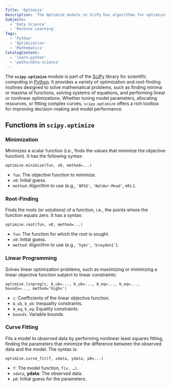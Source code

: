 ```yaml
---
Title: 'Optimize'
Description: 'The Optimize module in SciPy has algorithms for optimization and root-finding, solving tasks like curve fitting, parameter estimation, and resource allocation.'
Subjects:
  - 'Data Science'
  - 'Machine Learning'
Tags:
  - 'Python'
  - 'Optimization'
  - 'Mathematics'
CatalogContent:
  - 'learn-python'
  - 'paths/data-science'
---
```


The **`scipy.optimize`** module is part of the [SciPy](https://www.codecademy.com/resources/docs/scipy) library for scientific computing in [Python](https://www.codecademy.com/resources/docs/python). It provides a variety of optimization and root-finding routines designed to solve mathematical problems, such as finding minima or maxima of functions, solving systems of equations, and performing linear or nonlinear optimizations. Whether tuning model parameters, allocating resources, or fitting complex curves, `scipy.optimize` offers a rich toolbox for improving decision-making and model performance.

## Functions in `scipy.optimize`

### Minimization

Minimizes a scalar function (i.e., finds the values that minimize the objective function). It has the following syntax:

```pseudo
optimize.minimize(fun, x0, method=...)
```

- `fun`: The objective function to minimize.
- `x0`: Initial guess.
- `method`: Algorithm to use (e.g., `'BFGS'`, `'Nelder-Mead'`, etc.).

### Root-Finding

Finds the roots (or solutions) of a function, i.e., the points where the function equals zero. It has a syntax:

```pseudo
optimize.root(fun, x0, method=...)
```

- `fun`: The function for which the root is sought.
- `x0`: Initial guess.
- `method`: Algorithm to use (e.g., `'hybr'`, `'broyden1'`).

### Linear Programming

Solves linear optimization problems, such as maximizing or minimizing a linear objective function subject to linear constraints:

```pseudo
optimize.linprog(c, A_ub=..., b_ub=..., A_eq=..., b_eq=..., bounds=..., method='highs')
```

- `c`: Coefficients of the linear objective function.
- `A_ub`, `b_ub`: Inequality constraints.
- `A_eq`, `b_eq`: Equality constraints.
- `bounds`: Variable bounds.

### Curve Fitting

Fits a model to observed data by performing nonlinear least squares fitting, finding the parameters that minimize the difference between the observed data and the model. The syntax is:

```pseudo
optimize.curve_fit(f, xdata, ydata, p0=...)
```

- `f`: The model function, `f(x, …)`.
- `xdata`, **ydata**: The observed data.
- `p0`: Initial guess for the parameters.
